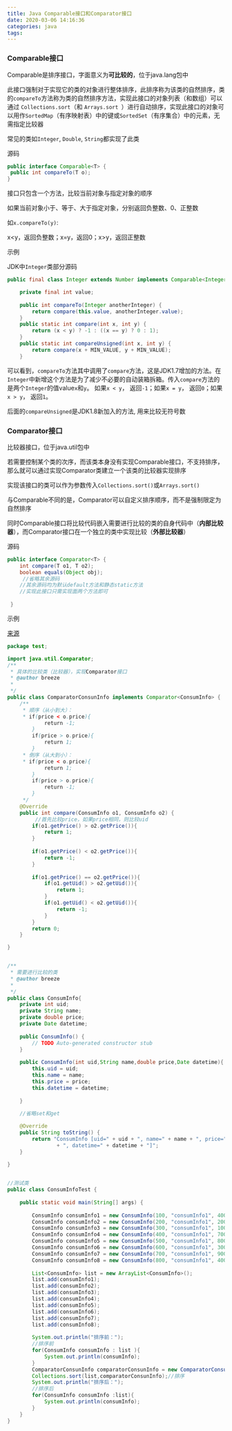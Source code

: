 ```yaml
---
title: Java Comparable接口和Comparator接口
date: 2020-03-06 14:16:36
categories: java
tags:
---
```


### Comparable接口

Comparable是排序接口，字面意义为**可比较的**，位于java.lang包中

此接口强制对于实现它的类的对象进行整体排序，此排序称为该类的自然排序，类的`compareTo`方法称为类的自然排序方法，实现此接口的对象列表（和数组）可以通过 `Collections.sort`（和 `Arrays.sort `）进行自动排序，实现此接口的对象可以用作`SortedMap`（有序映射表）中的键或`SortedSet`（有序集合）中的元素，无需指定比较器 

常见的类如`Integer`, `Double`, `String`都实现了此类

源码

```java
public interface Comparable<T> {
 public int compareTo(T o);
}
```

接口只包含一个方法，比较当前对象与指定对象的顺序

如果当前对象小于、等于、大于指定对象，分别返回负整数、0、正整数

如`x.compareTo(y)`:

x<y，返回负整数；x=y，返回0；x>y，返回正整数

示例

JDK中`Integer`类部分源码

```java
public final class Integer extends Number implements Comparable<Integer> {

    private final int value;
    
    public int compareTo(Integer anotherInteger) {
        return compare(this.value, anotherInteger.value);
    }
    public static int compare(int x, int y) {
        return (x < y) ? -1 : ((x == y) ? 0 : 1);
    }
    public static int compareUnsigned(int x, int y) {
        return compare(x + MIN_VALUE, y + MIN_VALUE);
    }
```

可以看到，`compareTo`方法其中调用了`compare`方法，这是JDK1.7增加的方法。在`Integer`中新增这个方法是为了减少不必要的自动装箱拆箱。传入`compare`方法的是两个`Integer`的值value`x`和`y`。
 如果`x < y`， 返回`-1`；如果`x = y`， 返回`0`；如果`x > y`， 返回`1`。

后面的`compareUnsigned`是JDK1.8新加入的方法, 用来比较无符号数

### Comparator接口

比较器接口，位于java.util包中

若需要控制某个类的次序，而该类本身没有实现Comparable接口，不支持排序，那么就可以通过实现Comparator类建立一个该类的比较器实现排序

实现该接口的类可以作为参数传入`Collections.sort()`或`Arrays.sort()`

与Comparable不同的是，Comparator可以自定义排序顺序，而不是强制限定为自然排序

同时Comparable接口将比较代码嵌入需要进行比较的类的自身代码中（**内部比较器**），而Comparator接口在一个独立的类中实现比较（**外部比较器**）

源码

```java
public interface Comparator<T> {
	int compare(T o1, T o2);
	boolean equals(Object obj);
	 //省略其余源码
    //其余源码均为默认default方法和静态static方法
    //实现此接口只需实现面两个方法即可
 
 }
```

示例

[来源](https://www.cnblogs.com/Kevin-mao/p/5912775.html)

```java
package test;

import java.util.Comparator;
/**
 * 具体的比较类（比较器），实现Comparator接口
 * @author breeze
 *
 */
public class ComparatorConsunInfo implements Comparator<ConsumInfo> {
    /**
     * 顺序（从小到大）：
     * if(price < o.price){
            return -1;
        }
        if(price > o.price){
            return 1;
        }
     * 倒序（从大到小）：
     * if(price < o.price){
            return 1;
        }
        if(price > o.price){
            return -1;
        }
     */
    @Override
    public int compare(ConsumInfo o1, ConsumInfo o2) {
         //首先比较price，如果price相同，则比较uid
        if(o1.getPrice() > o2.getPrice()){
            return 1;
        }
        
        if(o1.getPrice() < o2.getPrice()){
            return -1;
        }
        
        if(o1.getPrice() == o2.getPrice()){
            if(o1.getUid() > o2.getUid()){
                return 1;
            }
            if(o1.getUid() < o2.getUid()){
                return -1;
            }
        }
        return 0;
    }

}


/**
 * 需要进行比较的类
 * @author breeze
 *
 */
public class ConsumInfo{
    private int uid;
    private String name;
    private double price;
    private Date datetime;
    
    public ConsumInfo() {
        // TODO Auto-generated constructor stub
    }
    
    public ConsumInfo(int uid,String name,double price,Date datetime){
        this.uid = uid;
        this.name = name;
        this.price = price;
        this.datetime = datetime;
                
    }
    
    //省略set和get

    @Override
    public String toString() {
        return "ConsumInfo [uid=" + uid + ", name=" + name + ", price=" + price
                + ", datetime=" + datetime + "]";
    }
    
}


//测试类
public class ConsumInfoTest {
    
    public static void main(String[] args) {
        
        ConsumInfo consumInfo1 = new ConsumInfo(100, "consumInfo1", 400.0,new Date());
        ConsumInfo consumInfo2 = new ConsumInfo(200, "consumInfo1", 200.0,new Date());
        ConsumInfo consumInfo3 = new ConsumInfo(300, "consumInfo1", 100.0,new Date());
        ConsumInfo consumInfo4 = new ConsumInfo(400, "consumInfo1", 700.0,new Date());
        ConsumInfo consumInfo5 = new ConsumInfo(500, "consumInfo1", 800.0,new Date());
        ConsumInfo consumInfo6 = new ConsumInfo(600, "consumInfo1", 300.0,new Date());
        ConsumInfo consumInfo7 = new ConsumInfo(700, "consumInfo1", 900.0,new Date());
        ConsumInfo consumInfo8 = new ConsumInfo(800, "consumInfo1", 400.0,new Date());
        
        List<ConsumInfo> list = new ArrayList<ConsumInfo>();
        list.add(consumInfo1);
        list.add(consumInfo2);
        list.add(consumInfo3);
        list.add(consumInfo4);
        list.add(consumInfo5);
        list.add(consumInfo6);
        list.add(consumInfo7);
        list.add(consumInfo8);
        
        System.out.println("排序前：");
        //排序前
        for(ConsumInfo consumInfo : list ){
            System.out.println(consumInfo);
        }
        ComparatorConsunInfo comparatorConsunInfo = new ComparatorConsunInfo();//比较器
        Collections.sort(list,comparatorConsunInfo);//排序
        System.out.println("排序后：");
        //排序后
        for(ConsumInfo consumInfo :list){
            System.out.println(consumInfo);
        }
    }
}
```


